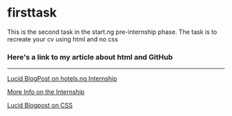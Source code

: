 # firsttask

This is the second task in the start.ng pre-internship phase.
The task is to recreate your cv using html and no css

### Here's a link to my article about html and GitHub
-------------------------------------------------------

[Lucid BlogPost on hotels.ng Internship](https://lucid.blog/obieri.grace/post/1566543347)

[More Info on the Internship](https://gracechiamaka.blogspot.com/2019/08/baby-steps.html)


[Lucid Blogpost on CSS](https://lucid.blog/obieri.grace/post/styling-with-css-fe7)